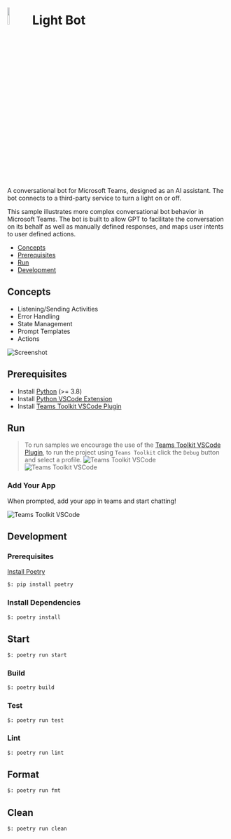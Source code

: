 # <img src="../../../assets/icon.png" height="10%" width="10%" /> Light Bot

A conversational bot for Microsoft Teams, designed as an AI assistant. The bot connects to a third-party service to turn a light on or off.

This sample illustrates more complex conversational bot behavior in Microsoft Teams. The bot is built to allow GPT to facilitate the conversation on its behalf as well as manually defined responses, and maps user intents to user defined actions.

- [Concepts](#concepts)
- [Prerequisites](#prerequisites)
- [Run](#run)
- [Development](#development)

## Concepts

- Listening/Sending Activities
- Error Handling
- State Management
- Prompt Templates
- Actions

![Screenshot](./assets/screenshot_0.png)

## Prerequisites

- Install [Python](https://www.python.org/downloads/) (>= 3.8)
- Install [Python VSCode Extension](https://marketplace.visualstudio.com/items?itemName=ms-python.python)
- Install [Teams Toolkit VSCode Plugin](https://marketplace.visualstudio.com/items?itemName=TeamsDevApp.ms-teams-vscode-extension)

## Run

> To run samples we encourage the use of the [Teams Toolkit VSCode Plugin](https://marketplace.visualstudio.com/items?itemName=TeamsDevApp.ms-teams-vscode-extension), to run the project using `Teams Toolkit` click the `Debug` button and select a profile.
![Teams Toolkit VSCode](./assets/screenshot_1.png)  
![Teams Toolkit VSCode](./assets/screenshot_2.png)

### Add Your App

When prompted, add your app in teams and start chatting!  

![Teams Toolkit VSCode](./assets/screenshot_3.png)

## Development

### Prerequisites

[Install Poetry](https://python-poetry.org/docs/)

```bash
$: pip install poetry
```

### Install Dependencies

```bash
$: poetry install
```

## Start

```bash
$: poetry run start
```

### Build

```bash
$: poetry build
```

### Test

```bash
$: poetry run test
```

### Lint

```bash
$: poetry run lint
```

## Format

```bash
$: poetry run fmt
```

## Clean

```bash
$: poetry run clean
```
